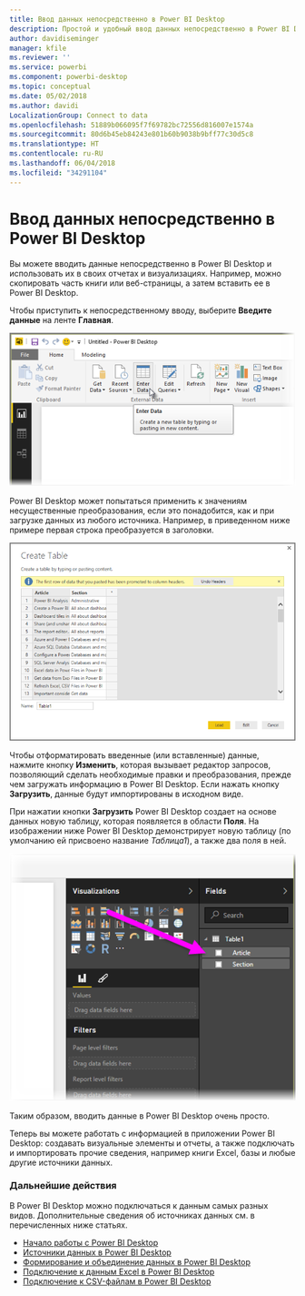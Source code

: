 ```yaml
---
title: Ввод данных непосредственно в Power BI Desktop
description: Простой и удобный ввод данных непосредственно в Power BI Desktop
author: davidiseminger
manager: kfile
ms.reviewer: ''
ms.service: powerbi
ms.component: powerbi-desktop
ms.topic: conceptual
ms.date: 05/02/2018
ms.author: davidi
LocalizationGroup: Connect to data
ms.openlocfilehash: 51889b066095f7f69782bc72556d816007e1574a
ms.sourcegitcommit: 80d6b45eb84243e801b60b9038b9bff77c30d5c8
ms.translationtype: HT
ms.contentlocale: ru-RU
ms.lasthandoff: 06/04/2018
ms.locfileid: "34291104"
---
```

# <a name="enter-data-directly-into-power-bi-desktop"></a>Ввод данных непосредственно в Power BI Desktop
Вы можете вводить данные непосредственно в Power BI Desktop и использовать их в своих отчетах и визуализациях. Например, можно скопировать часть книги или веб-страницы, а затем вставить ее в Power BI Desktop.

Чтобы приступить к непосредственному вводу, выберите **Введите данные** на ленте **Главная**.

![](media/desktop-enter-data-directly-into-desktop/enter-data-directly_1.png)

Power BI Desktop может попытаться применить к значениям несущественные преобразования, если это понадобится, как и при загрузке данных из любого источника. Например, в приведенном ниже примере первая строка преобразуется в заголовки.

![](media/desktop-enter-data-directly-into-desktop/enter-data-directly_2.png)

Чтобы отформатировать введенные (или вставленные) данные, нажмите кнопку **Изменить**, которая вызывает редактор запросов, позволяющий сделать необходимые правки и преобразования, прежде чем загружать информацию в Power BI Desktop. Если нажать кнопку **Загрузить**, данные будут импортированы в исходном виде.

При нажатии кнопки **Загрузить** Power BI Desktop создает на основе данных новую таблицу, которая появляется в области **Поля**. На изображении ниже Power BI Desktop демонстрирует новую таблицу (по умолчанию ей присвоено название *Таблица1*), а также два поля в ней.

![](media/desktop-enter-data-directly-into-desktop/enter-data-directly_3.png)

Таким образом, вводить данные в Power BI Desktop очень просто.

Теперь вы можете работать с информацией в приложении Power BI Desktop: создавать визуальные элементы и отчеты, а также подключать и импортировать прочие сведения, например книги Excel, базы и любые другие источники данных.

### <a name="next-steps"></a>Дальнейшие действия
В Power BI Desktop можно подключаться к данным самых разных видов. Дополнительные сведения об источниках данных см. в перечисленных ниже статьях.

* [Начало работы с Power BI Desktop](desktop-getting-started.md)
* [Источники данных в Power BI Desktop](desktop-data-sources.md)
* [Формирование и объединение данных в Power BI Desktop](desktop-shape-and-combine-data.md)
* [Подключение к данным Excel в Power BI Desktop](desktop-connect-excel.md)   
* [Подключение к CSV-файлам в Power BI Desktop](desktop-connect-csv.md)   

